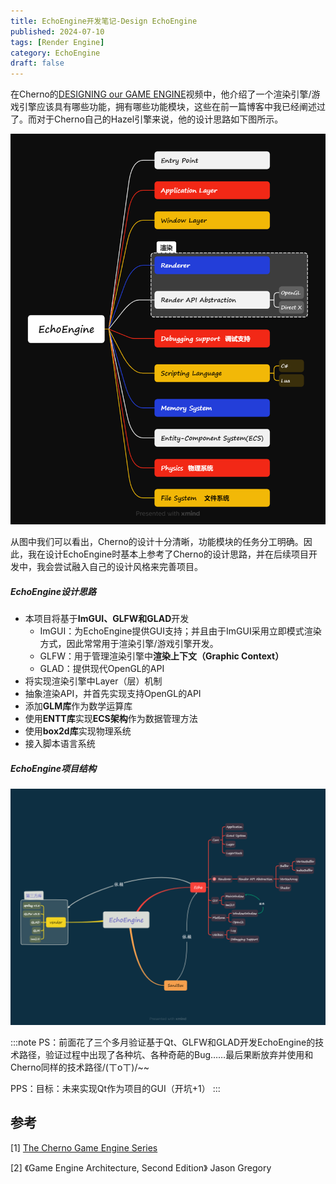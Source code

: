 ```yaml
---
title: EchoEngine开发笔记-Design EchoEngine
published: 2024-07-10
tags: [Render Engine]
category: EchoEngine
draft: false
---
```

在Cherno的[DESIGNING our GAME ENGINE](https://youtu.be/etdSXlVjXss?si=Sn9zBWNlenxqmtaE)视频中，他介绍了一个渲染引擎/游戏引擎应该具有哪些功能，拥有哪些功能模块，这些在前一篇博客中我已经阐述过了。而对于Cherno自己的Hazel引擎来说，他的设计思路如下图所示。

![EchoEngine架构](EchoEngine软件设计.png)

从图中我们可以看出，Cherno的设计十分清晰，功能模块的任务分工明确。因此，我在设计EchoEngine时基本上参考了Cherno的设计思路，并在后续项目开发中，我会尝试融入自己的设计风格来完善项目。

##### **EchoEngine设计思路**

* 本项目将基于**ImGUI、GLFW和GLAD**开发
  * ImGUI：为EchoEngine提供GUI支持；并且由于ImGUI采用立即模式渲染方式，因此常常用于渲染引擎/游戏引擎开发。
  * GLFW：用于管理渲染引擎中**渲染上下文（Graphic Context）**
  * GLAD：提供现代OpenGL的API
* 将实现渲染引擎中Layer（层）机制
* 抽象渲染API，并首先实现支持OpenGL的API
* 添加**GLM库**作为数学运算库
* 使用**ENTT库**实现**ECS架构**作为数据管理方法
* 使用**box2d库**实现物理系统
* 接入脚本语言系统

##### **EchoEngine项目结构**

![EchoEngine项目结构](EchoEngine项目结构.png)

:::note
PS：前面花了三个多月验证基于Qt、GLFW和GLAD开发EchoEngine的技术路径，验证过程中出现了各种坑、各种奇葩的Bug……最后果断放弃并使用和Cherno同样的技术路径/(ㄒoㄒ)/~~

PPS：目标：未来实现Qt作为项目的GUI（开坑+1）
:::

## 参考

[1] [The Cherno Game Engine Series](https://www.youtube.com/playlist?list=PLlrATfBNZ98dC-V-N3m0Go4deliWHPFwT)

[2] 《Game Engine Architecture, Second Edition》 Jason Gregory
